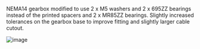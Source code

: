 NEMA14 gearbox modified to use 2 x M5 washers and 2 x 695ZZ bearings instead of the printed spacers and 2 x MR85ZZ bearings.
Slightly increased tolerances on the gearbox base to improve fitting and slightly larger cable cutout.

![image](https://github.com/gitgotgit/ERCF_mods/assets/9074900/5be155be-3e11-49ce-acf5-872a219259f1)
